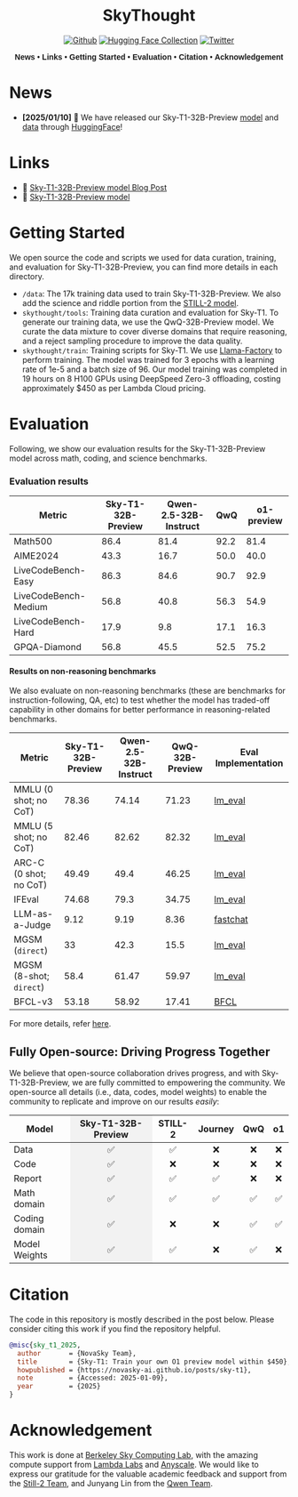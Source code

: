 <div align="center">

# SkyThought

[![Github](https://img.shields.io/badge/SkyThought-000000?style=for-the-badge&logo=github&logoColor=000&logoColor=white)](https://github.com/NovaSky-AI/SkyThought)  [![Hugging Face Collection](https://img.shields.io/badge/NovaSky-fcd022?style=for-the-badge&logo=huggingface&logoColor=000&labelColor)](https://huggingface.co/NovaSky-AI) [![Twitter](https://img.shields.io/badge/NovaSky-white?style=for-the-badge&logo=X&logoColor=000&color=000&labelColor=white)](https://x.com/NovaSkyAI)

<div align="center" style="font-family: Arial, sans-serif;">
  <p>
    <a href="#news" style="text-decoration: none; font-weight: bold;">News</a> •
    <a href="#links" style="text-decoration: none; font-weight: bold;">Links</a> •
    <a href="#getting-started" style="text-decoration: none; font-weight: bold;">Getting Started</a> •
    <a href="#evaluation" style="text-decoration: none; font-weight: bold;">Evaluation</a> •
    <a href="#citation" style="text-decoration: none; font-weight: bold;">Citation</a> •
    <a href="#acknowledgement" style="text-decoration: none; font-weight: bold;">Acknowledgement</a> 
  </p>
</div>

</div>


# News

- **[2025/01/10]** 🎉 We have released our Sky-T1-32B-Preview [model](https://huggingface.co/NovaSky-AI/Sky-T1-32B-Preview) and [data](https://huggingface.co/datasets/NovaSky-AI/Sky-T1_data_17k) through [HuggingFace](https://huggingface.co/NovaSky-AI)!


# Links

- 📜 [Sky-T1-32B-Preview model Blog Post](https://novasky-ai.github.io/posts/sky-t1/)
- 🤗 [Sky-T1-32B-Preview model](https://huggingface.co/NovaSky-AI)

# Getting Started

We open source the code and scripts we used for data curation, training, and evaluation for Sky-T1-32B-Preview, you can find more details in each directory.
- ``/data``: The 17k training data used to train Sky-T1-32B-Preview. We also add the science and riddle portion from the [STILL-2 model](https://arxiv.org/pdf/2412.09413).
- ``skythought/tools``: Training data curation and evaluation for Sky-T1. To generate our training data, we use the QwQ-32B-Preview model. We curate the data mixture to cover diverse domains that require reasoning, and a reject sampling procedure to improve the data quality.
- ``skythought/train``: Training scripts for Sky-T1. We use [Llama-Factory](https://github.com/hiyouga/LLaMA-Factory) to perform training. The model was trained for 3 epochs with a learning rate of 1e-5 and a batch size of 96. Our model training was completed in 19 hours on 8 H100 GPUs using DeepSpeed Zero-3 offloading, costing approximately $450 as per Lambda Cloud pricing. 


# Evaluation
Following, we show our evaluation results for the Sky-T1-32B-Preview model across math, coding, and science benchmarks.

### Evaluation results
| Metric                | Sky-T1-32B-Preview | Qwen-2.5-32B-Instruct | QwQ   | o1-preview |
|-----------------------|---------------------|--------|-------|------------|
| Math500              | 86.4                    | 81.4    | 92.2 | 81.4       |
| AIME2024             | 43.3                    | 16.7    | 50.0  | 40.0       |
| LiveCodeBench-Easy   | 86.3                    | 84.6   | 90.7  | 92.9       |
| LiveCodeBench-Medium | 56.8                    | 40.8   | 56.3  | 54.9       |
| LiveCodeBench-Hard   | 17.9                    | 9.8   | 17.1  | 16.3       |
| GPQA-Diamond         | 56.8                    | 45.5   | 52.5  | 75.2       |

#### Results on non-reasoning benchmarks

We also evaluate on non-reasoning benchmarks (these are benchmarks for instruction-following, QA, etc) to test whether the model has traded-off capability in other domains for better performance in reasoning-related benchmarks. 


| Metric | Sky-T1-32B-Preview | Qwen-2.5-32B-Instruct | QwQ-32B-Preview | Eval Implementation |
|---------|-------------------|---------------------|-----------------|-------------------|
| MMLU (0 shot; no CoT) | 78.36 | 74.14 | 71.23 | [lm_eval](https://github.com/EleutherAI/lm-evaluation-harness) |
| MMLU (5 shot; no CoT) | 82.46 | 82.62 | 82.32 | [lm_eval](https://github.com/EleutherAI/lm-evaluation-harness) |
| ARC-C (0 shot; no CoT) | 49.49 | 49.4 | 46.25 | [lm_eval](https://github.com/EleutherAI/lm-evaluation-harness) |
| IFEval | 74.68 | 79.3 | 34.75 | [lm_eval](https://github.com/EleutherAI/lm-evaluation-harness) |
| LLM-as-a-Judge | 9.12	| 9.19 | 8.36| [fastchat](https://github.com/lm-sys/FastChat/tree/main/fastchat/llm_judge) |
| MGSM (`direct`) | 33 | 42.3 | 15.5 | [lm_eval](https://github.com/EleutherAI/lm-evaluation-harness) |
| MGSM (8-shot; `direct`) | 58.4 | 61.47 | 59.97 | [lm_eval](https://github.com/EleutherAI/lm-evaluation-harness) |
| BFCL-v3 | 53.18 | 58.92 | 17.41 | [BFCL](https://github.com/ShishirPatil/gorilla/tree/main/berkeley-function-call-leaderboard) |

For more details, refer [here](./base_instruct_evals.md). 

## Fully Open-source: Driving Progress Together
We believe that open-source collaboration drives progress, and with Sky-T1-32B-Preview, we are fully committed to empowering the community. We open-source all details (i.e., data, codes, model weights) to enable the community to replicate and improve on our results *easily*:

<table>
  <thead>
    <tr>
      <th>Model</th>
      <th style="background-color: #f2f2f2;"><div align="center">Sky-T1-32B-Preview</div></th>
      <th><div align="center">STILL-2</div></th>
      <th><div align="center">Journey</div></th>
      <th><div align="center">QwQ</div></th>
      <th><div align="center">o1</div></th>
    </tr>
  </thead>
  <tbody>
    <tr>
      <td>Data</td>
      <td style="background-color: #f2f2f2;"><div align="center">✅</div></td>
      <td><div align="center">✅</div></td>
      <td><div align="center">❌</div></td>
      <td><div align="center">❌</div></td>
      <td><div align="center">❌</div></td>
    </tr>
    <tr>
      <td>Code</td>
      <td style="background-color: #f2f2f2;"><div align="center">✅</div></td>
      <td><div align="center">❌</div></td>
      <td><div align="center">❌</div></td>
      <td><div align="center">❌</div></td>
      <td><div align="center">❌</div></td>
    </tr>
    <tr>
      <td>Report</td>
      <td style="background-color: #f2f2f2;"><div align="center">✅</div></td>
      <td><div align="center">✅</div></td>
      <td><div align="center">✅</div></td>
      <td><div align="center">❌</div></td>
      <td><div align="center">❌</div></td>
    </tr>
    <tr>
      <td>Math domain</td>
      <td style="background-color: #f2f2f2;"><div align="center">✅</div></td>
      <td><div align="center">✅</div></td>
      <td><div align="center">✅</div></td>
      <td><div align="center">✅</div></td>
      <td><div align="center">✅</div></td>
    </tr>
    <tr>
      <td>Coding domain</td>
      <td style="background-color: #f2f2f2;"><div align="center">✅</div></td>
      <td><div align="center">❌</div></td>
      <td><div align="center">❌</div></td>
      <td><div align="center">✅</div></td>
      <td><div align="center">✅</div></td>
    </tr>
    <tr>
      <td>Model Weights</td>
      <td style="background-color: #f2f2f2;"><div align="center">✅</div></td>
      <td><div align="center">✅</div></td>
      <td><div align="center">❌</div></td>
      <td><div align="center">✅</div></td>
      <td><div align="center">❌</div></td>
    </tr>
  </tbody>
</table>

# Citation
The code in this repository is mostly described in the post below. Please consider citing this work if you find the repository helpful. 

```bibtex
@misc{sky_t1_2025,
  author       = {NovaSky Team},
  title        = {Sky-T1: Train your own O1 preview model within $450},
  howpublished = {https://novasky-ai.github.io/posts/sky-t1},
  note         = {Accessed: 2025-01-09},
  year         = {2025}
}
```

# Acknowledgement
This work is done at [Berkeley Sky Computing Lab](https://sky.cs.berkeley.edu/), with the amazing compute support from [Lambda Labs](https://lambdalabs.com/service/gpu-cloud?srsltid=AfmBOop5FnmEFTkavVtdZDsLWvHWNg6peXtat-OXJ9MW5GMNsk756PE5) and [Anyscale](https://www.anyscale.com/). We would like to express our gratitude for the valuable academic feedback and support from the [Still-2 Team](https://arxiv.org/pdf/2412.09413), and Junyang Lin from the [Qwen Team](https://qwenlm.github.io/).


